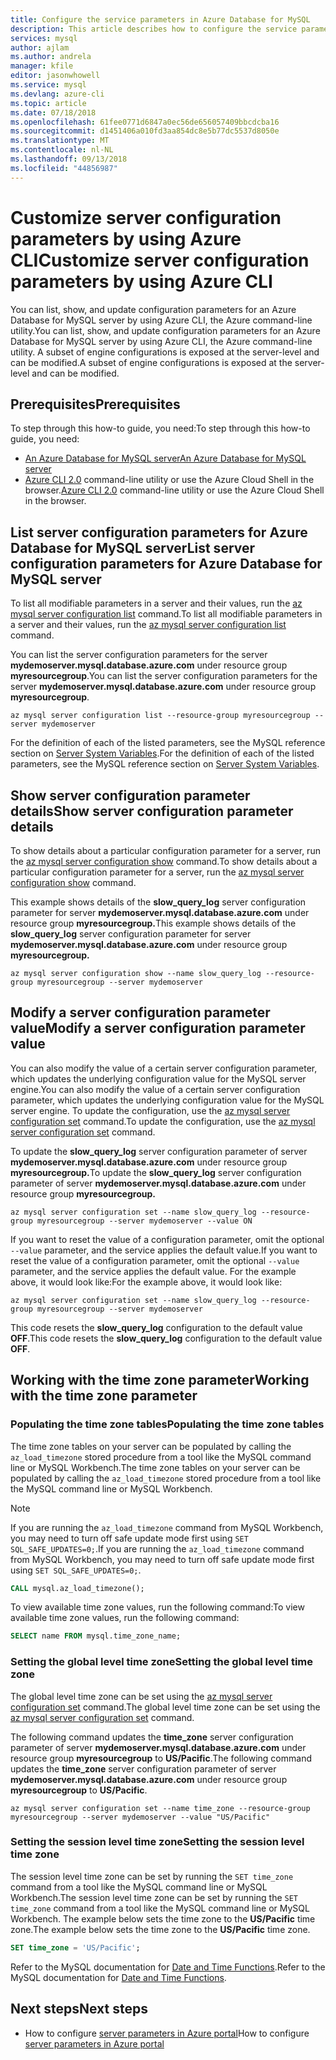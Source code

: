 ```yaml
---
title: Configure the service parameters in Azure Database for MySQL
description: This article describes how to configure the service parameters in Azure Database for MySQL using the Azure CLI command line utility.
services: mysql
author: ajlam
ms.author: andrela
manager: kfile
editor: jasonwhowell
ms.service: mysql
ms.devlang: azure-cli
ms.topic: article
ms.date: 07/18/2018
ms.openlocfilehash: 61fee0771d6847a0ec56de656057409bbcdcba16
ms.sourcegitcommit: d1451406a010fd3aa854dc8e5b77dc5537d8050e
ms.translationtype: MT
ms.contentlocale: nl-NL
ms.lasthandoff: 09/13/2018
ms.locfileid: "44856987"
---
```

# <a name="customize-server-configuration-parameters-by-using-azure-cli"></a><span data-ttu-id="30166-103">Customize server configuration parameters by using Azure CLI</span><span class="sxs-lookup"><span data-stu-id="30166-103">Customize server configuration parameters by using Azure CLI</span></span>
<span data-ttu-id="30166-104">You can list, show, and update configuration parameters for an Azure Database for MySQL server by using Azure CLI, the Azure command-line utility.</span><span class="sxs-lookup"><span data-stu-id="30166-104">You can list, show, and update configuration parameters for an Azure Database for MySQL server by using Azure CLI, the Azure command-line utility.</span></span> <span data-ttu-id="30166-105">A subset of engine configurations is exposed at the server-level and can be modified.</span><span class="sxs-lookup"><span data-stu-id="30166-105">A subset of engine configurations is exposed at the server-level and can be modified.</span></span> 

## <a name="prerequisites"></a><span data-ttu-id="30166-106">Prerequisites</span><span class="sxs-lookup"><span data-stu-id="30166-106">Prerequisites</span></span>
<span data-ttu-id="30166-107">To step through this how-to guide, you need:</span><span class="sxs-lookup"><span data-stu-id="30166-107">To step through this how-to guide, you need:</span></span>
- [<span data-ttu-id="30166-108">An Azure Database for MySQL server</span><span class="sxs-lookup"><span data-stu-id="30166-108">An Azure Database for MySQL server</span></span>](quickstart-create-mysql-server-database-using-azure-cli.md)
- <span data-ttu-id="30166-109">[Azure CLI 2.0](/cli/azure/install-azure-cli) command-line utility or use the Azure Cloud Shell in the browser.</span><span class="sxs-lookup"><span data-stu-id="30166-109">[Azure CLI 2.0](/cli/azure/install-azure-cli) command-line utility or use the Azure Cloud Shell in the browser.</span></span>

## <a name="list-server-configuration-parameters-for-azure-database-for-mysql-server"></a><span data-ttu-id="30166-110">List server configuration parameters for Azure Database for MySQL server</span><span class="sxs-lookup"><span data-stu-id="30166-110">List server configuration parameters for Azure Database for MySQL server</span></span>
<span data-ttu-id="30166-111">To list all modifiable parameters in a server and their values, run the [az mysql server configuration list](/cli/azure/mysql/server/configuration#az-mysql-server-configuration-list) command.</span><span class="sxs-lookup"><span data-stu-id="30166-111">To list all modifiable parameters in a server and their values, run the [az mysql server configuration list](/cli/azure/mysql/server/configuration#az-mysql-server-configuration-list) command.</span></span>

<span data-ttu-id="30166-112">You can list the server configuration parameters for the server **mydemoserver.mysql.database.azure.com** under resource group **myresourcegroup**.</span><span class="sxs-lookup"><span data-stu-id="30166-112">You can list the server configuration parameters for the server **mydemoserver.mysql.database.azure.com** under resource group **myresourcegroup**.</span></span>
```azurecli-interactive
az mysql server configuration list --resource-group myresourcegroup --server mydemoserver
```
<span data-ttu-id="30166-113">For the definition of each of the listed parameters, see the MySQL reference section on [Server System Variables](https://dev.mysql.com/doc/refman/5.7/en/server-system-variables.html).</span><span class="sxs-lookup"><span data-stu-id="30166-113">For the definition of each of the listed parameters, see the MySQL reference section on [Server System Variables](https://dev.mysql.com/doc/refman/5.7/en/server-system-variables.html).</span></span>

## <a name="show-server-configuration-parameter-details"></a><span data-ttu-id="30166-114">Show server configuration parameter details</span><span class="sxs-lookup"><span data-stu-id="30166-114">Show server configuration parameter details</span></span>
<span data-ttu-id="30166-115">To show details about a particular configuration parameter for a server, run the [az mysql server configuration show](/cli/azure/mysql/server/configuration#az-mysql-server-configuration-show) command.</span><span class="sxs-lookup"><span data-stu-id="30166-115">To show details about a particular configuration parameter for a server, run the [az mysql server configuration show](/cli/azure/mysql/server/configuration#az-mysql-server-configuration-show) command.</span></span>

<span data-ttu-id="30166-116">This example shows details of the **slow\_query\_log** server configuration parameter for server **mydemoserver.mysql.database.azure.com** under resource group **myresourcegroup.**</span><span class="sxs-lookup"><span data-stu-id="30166-116">This example shows details of the **slow\_query\_log** server configuration parameter for server **mydemoserver.mysql.database.azure.com** under resource group **myresourcegroup.**</span></span>
```azurecli-interactive
az mysql server configuration show --name slow_query_log --resource-group myresourcegroup --server mydemoserver
```
## <a name="modify-a-server-configuration-parameter-value"></a><span data-ttu-id="30166-117">Modify a server configuration parameter value</span><span class="sxs-lookup"><span data-stu-id="30166-117">Modify a server configuration parameter value</span></span>
<span data-ttu-id="30166-118">You can also modify the value of a certain server configuration parameter, which updates the underlying configuration value for the MySQL server engine.</span><span class="sxs-lookup"><span data-stu-id="30166-118">You can also modify the value of a certain server configuration parameter, which updates the underlying configuration value for the MySQL server engine.</span></span> <span data-ttu-id="30166-119">To update the configuration, use the [az mysql server configuration set](/cli/azure/mysql/server/configuration#az-mysql-server-configuration-set) command.</span><span class="sxs-lookup"><span data-stu-id="30166-119">To update the configuration, use the [az mysql server configuration set](/cli/azure/mysql/server/configuration#az-mysql-server-configuration-set) command.</span></span> 

<span data-ttu-id="30166-120">To update the **slow\_query\_log** server configuration parameter of server **mydemoserver.mysql.database.azure.com** under resource group **myresourcegroup.**</span><span class="sxs-lookup"><span data-stu-id="30166-120">To update the **slow\_query\_log** server configuration parameter of server **mydemoserver.mysql.database.azure.com** under resource group **myresourcegroup.**</span></span>
```azurecli-interactive
az mysql server configuration set --name slow_query_log --resource-group myresourcegroup --server mydemoserver --value ON
```
<span data-ttu-id="30166-121">If you want to reset the value of a configuration parameter, omit the optional `--value` parameter, and the service applies the default value.</span><span class="sxs-lookup"><span data-stu-id="30166-121">If you want to reset the value of a configuration parameter, omit the optional `--value` parameter, and the service applies the default value.</span></span> <span data-ttu-id="30166-122">For the example above, it would look like:</span><span class="sxs-lookup"><span data-stu-id="30166-122">For the example above, it would look like:</span></span>
```azurecli-interactive
az mysql server configuration set --name slow_query_log --resource-group myresourcegroup --server mydemoserver
```
<span data-ttu-id="30166-123">This code resets the **slow\_query\_log** configuration to the default value **OFF**.</span><span class="sxs-lookup"><span data-stu-id="30166-123">This code resets the **slow\_query\_log** configuration to the default value **OFF**.</span></span> 

## <a name="working-with-the-time-zone-parameter"></a><span data-ttu-id="30166-124">Working with the time zone parameter</span><span class="sxs-lookup"><span data-stu-id="30166-124">Working with the time zone parameter</span></span>

### <a name="populating-the-time-zone-tables"></a><span data-ttu-id="30166-125">Populating the time zone tables</span><span class="sxs-lookup"><span data-stu-id="30166-125">Populating the time zone tables</span></span>

<span data-ttu-id="30166-126">The time zone tables on your server can be populated by calling the `az_load_timezone` stored procedure from a tool like the MySQL command line or MySQL Workbench.</span><span class="sxs-lookup"><span data-stu-id="30166-126">The time zone tables on your server can be populated by calling the `az_load_timezone` stored procedure from a tool like the MySQL command line or MySQL Workbench.</span></span>

> [!NOTE]
> <span data-ttu-id="30166-127">If you are running the `az_load_timezone` command from MySQL Workbench, you may need to turn off safe update mode first using `SET SQL_SAFE_UPDATES=0;`.</span><span class="sxs-lookup"><span data-stu-id="30166-127">If you are running the `az_load_timezone` command from MySQL Workbench, you may need to turn off safe update mode first using `SET SQL_SAFE_UPDATES=0;`.</span></span>

```sql
CALL mysql.az_load_timezone();
```

<span data-ttu-id="30166-128">To view available time zone values, run the following command:</span><span class="sxs-lookup"><span data-stu-id="30166-128">To view available time zone values, run the following command:</span></span>

```sql
SELECT name FROM mysql.time_zone_name;
```

### <a name="setting-the-global-level-time-zone"></a><span data-ttu-id="30166-129">Setting the global level time zone</span><span class="sxs-lookup"><span data-stu-id="30166-129">Setting the global level time zone</span></span>

<span data-ttu-id="30166-130">The global level time zone can be set using the [az mysql server configuration set](/cli/azure/mysql/server/configuration#az-mysql-server-configuration-set) command.</span><span class="sxs-lookup"><span data-stu-id="30166-130">The global level time zone can be set using the [az mysql server configuration set](/cli/azure/mysql/server/configuration#az-mysql-server-configuration-set) command.</span></span>

<span data-ttu-id="30166-131">The following command updates the **time\_zone** server configuration parameter of server **mydemoserver.mysql.database.azure.com** under resource group **myresourcegroup** to **US/Pacific**.</span><span class="sxs-lookup"><span data-stu-id="30166-131">The following command updates the **time\_zone** server configuration parameter of server **mydemoserver.mysql.database.azure.com** under resource group **myresourcegroup** to **US/Pacific**.</span></span>

```azurecli-interactive
az mysql server configuration set --name time_zone --resource-group myresourcegroup --server mydemoserver --value "US/Pacific"
```

### <a name="setting-the-session-level-time-zone"></a><span data-ttu-id="30166-132">Setting the session level time zone</span><span class="sxs-lookup"><span data-stu-id="30166-132">Setting the session level time zone</span></span>

<span data-ttu-id="30166-133">The session level time zone can be set by running the `SET time_zone` command from a tool like the MySQL command line or MySQL Workbench.</span><span class="sxs-lookup"><span data-stu-id="30166-133">The session level time zone can be set by running the `SET time_zone` command from a tool like the MySQL command line or MySQL Workbench.</span></span> <span data-ttu-id="30166-134">The example below sets the time zone to the **US/Pacific** time zone.</span><span class="sxs-lookup"><span data-stu-id="30166-134">The example below sets the time zone to the **US/Pacific** time zone.</span></span>  

```sql
SET time_zone = 'US/Pacific';
```

<span data-ttu-id="30166-135">Refer to the MySQL documentation for [Date and Time Functions](https://dev.mysql.com/doc/refman/5.7/en/date-and-time-functions.html#function_convert-tz).</span><span class="sxs-lookup"><span data-stu-id="30166-135">Refer to the MySQL documentation for [Date and Time Functions](https://dev.mysql.com/doc/refman/5.7/en/date-and-time-functions.html#function_convert-tz).</span></span>


## <a name="next-steps"></a><span data-ttu-id="30166-136">Next steps</span><span class="sxs-lookup"><span data-stu-id="30166-136">Next steps</span></span>

- <span data-ttu-id="30166-137">How to configure [server parameters in Azure portal](howto-server-parameters.md)</span><span class="sxs-lookup"><span data-stu-id="30166-137">How to configure [server parameters in Azure portal](howto-server-parameters.md)</span></span>